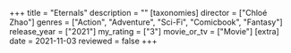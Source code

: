 +++
title = "Eternals"
description = ""
[taxonomies]
director = ["Chloé Zhao"] 
genres = ["Action", "Adventure", "Sci-Fi", "Comicbook", "Fantasy"]
release_year = ["2021"]
my_rating = ["3"]
movie_or_tv = ["Movie"]
[extra]
date = 2021-11-03
reviewed = false
+++

